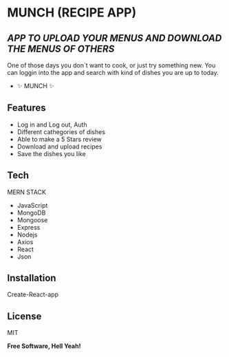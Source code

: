 # MUNCH (RECIPE APP)
## _APP TO UPLOAD YOUR MENUS AND DOWNLOAD THE MENUS OF OTHERS_



One of those days you don´t want to cook, or just try something new. You can loggin into the app and search with kind of dishes you are up to today.

- ✨ MUNCH ✨
 

## Features

- Log in and Log out, Auth
- Different cathegories of dishes
- Able to make a 5 Stars review
- Download and upload recipes
- Save the dishes you like


## Tech

MERN STACK

- JavaScript
- MongoDB
- Mongoose
- Express
- Nodejs
- Axios
- React
- Json



## Installation

   Create-React-app

## License

MIT

**Free Software, Hell Yeah!**
